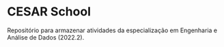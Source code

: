 # CESAR School
 Repositório para armazenar atividades da especialização em Engenharia e Análise de Dados (2022.2).
